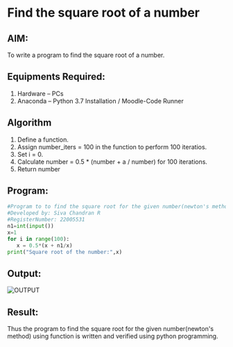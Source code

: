 # Find the square root of a number

## AIM:
To write a program to find the square root of a number.

## Equipments Required:
1. Hardware – PCs
2. Anaconda – Python 3.7 Installation / Moodle-Code Runner

## Algorithm
1. Define a function.
2. Assign number_iters = 100 in the function to perform 100 iteratios.
3. Set i = 0.
4. Calculate  number = 0.5 * (number + a / number) for 100 iterations.
5. Return number

## Program:
 ```python
 #Program to to find the square root for the given number(newton's method) using function.
#Developed by: Siva Chandran R
#RegisterNumber: 22005531 
n1=int(input()) 
x=1
for i in range(100):
    x = 0.5*(x + n1/x)
print("Square root of the number:",x)
```

## Output:
![OUTPUT](.//home/sec/Square-root-of-a-number/squaout.png)


## Result:
Thus the program to find the square root for the given number(newton's method) using function is written and verified using python programming.
